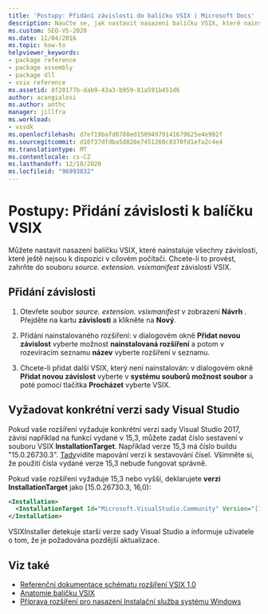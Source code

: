 ```yaml
---
title: 'Postupy: Přidání závislosti do balíčku VSIX | Microsoft Docs'
description: Naučte se, jak nastavit nasazení balíčku VSIX, které nainstaluje všechny závislosti, které ještě nejsou v cílovém počítači přítomné.
ms.custom: SEO-VS-2020
ms.date: 11/04/2016
ms.topic: how-to
helpviewer_keywords:
- package reference
- package assembly
- package dll
- vsix reference
ms.assetid: 8f20177b-dab9-43a3-b959-81a591b451d6
author: acangialosi
ms.author: anthc
manager: jillfra
ms.workload:
- vssdk
ms.openlocfilehash: d7ef19bafd0788ed15094979141679625e4e992f
ms.sourcegitcommit: d10f37dfdba5d826e7451260c8370fd1efa2c4e4
ms.translationtype: MT
ms.contentlocale: cs-CZ
ms.lasthandoff: 12/10/2020
ms.locfileid: "96993832"
---
```

# <a name="how-to-add-a-dependency-to-a-vsix-package"></a>Postupy: Přidání závislosti k balíčku VSIX

Můžete nastavit nasazení balíčku VSIX, které nainstaluje všechny závislosti, které ještě nejsou k dispozici v cílovém počítači. Chcete-li to provést, zahrňte do souboru *source. extension. vsixmanifest* závislosti VSIX.

## <a name="to-add-a-dependency"></a>Přidání závislosti

1. Otevřete soubor *source. extension. vsixmanifest* v zobrazení **Návrh** . Přejděte na kartu **závislosti** a klikněte na **Nový**.

2. Přidání nainstalovaného rozšíření: v dialogovém okně **Přidat novou závislost** vyberte možnost **nainstalovaná rozšíření** a potom v rozevíracím seznamu **název** vyberte rozšíření v seznamu.

3. Chcete-li přidat další VSIX, který není nainstalován: v dialogovém okně **Přidat novou závislost** vyberte v **systému souborů možnost soubor** a poté pomocí tlačítka **Procházet** vyberte VSIX.

## <a name="require-a-specific-visual-studio-release"></a>Vyžadovat konkrétní verzi sady Visual Studio

Pokud vaše rozšíření vyžaduje konkrétní verzi sady Visual Studio 2017, závisí například na funkci vydané v 15,3, můžete zadat číslo sestavení v souboru VSIX **InstallationTarget**. Například verze 15,3 má číslo buildu "15.0.26730.3". [Tady](../install/visual-studio-build-numbers-and-release-dates.md)vidíte mapování verzí k sestavování čísel. Všimněte si, že použití čísla vydané verze 15,3 nebude fungovat správně.

Pokud vaše rozšíření vyžaduje 15,3 nebo vyšší, deklarujete **verzi InstallationTarget** jako [15.0.26730.3, 16,0):

```xml
<Installation>
  <InstallationTarget Id="Microsoft.VisualStudio.Community" Version="[15.0.26730.3, 16.0)" />
</Installation>
```

VSIXInstaller detekuje starší verze sady Visual Studio a informuje uživatele o tom, že je požadována pozdější aktualizace.

## <a name="see-also"></a>Viz také

- [Referenční dokumentace schématu rozšíření VSIX 1,0](/previous-versions/dd393700(v=vs.110))
- [Anatomie balíčku VSIX](../extensibility/anatomy-of-a-vsix-package.md)
- [Příprava rozšíření pro nasazení Instalační služba systému Windows](../extensibility/preparing-extensions-for-windows-installer-deployment.md)
